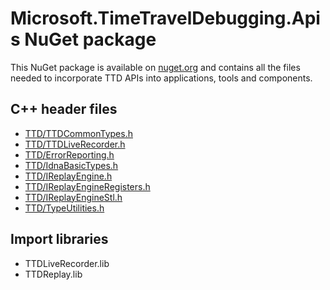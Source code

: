 # Microsoft.TimeTravelDebugging.Apis NuGet package

This NuGet package is available on [nuget.org](https://www.nuget.org/packages/Microsoft.TimeTravelDebugging.Apis) and contains all the files needed to incorporate TTD APIs
into applications, tools and components.

## C++ header files

- [TTD/TTDCommonTypes.h](TTDCommonTypes.h/README.md)
- [TTD/TTDLiveRecorder.h](TTDLiveRecorder.h/README.md)
- [TTD/ErrorReporting.h](ErrorReporting.h/README.md)
- [TTD/IdnaBasicTypes.h](IdnaBasicTypes.h/README.md)
- [TTD/IReplayEngine.h](IReplayEngine.h/README.md)
- [TTD/IReplayEngineRegisters.h](IReplayEngineRegisters.h/README.md)
- [TTD/IReplayEngineStl.h](IReplayEngineStl.h/README.md)
- [TTD/TypeUtilities.h](TypeUtilities.h/README.md)

## Import libraries

- TTDLiveRecorder.lib
- TTDReplay.lib

